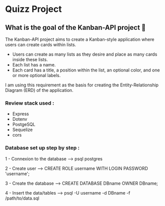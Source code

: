 # Quizz Project

## What is the goal of the Kanban-API project :thinking:

The Kanban-API project aims to create a Kanban-style application where users can create cards within lists.

- Users can create as many lists as they desire and place as many cards inside these lists.
- Each list has a name.
- Each card has a title, a position within the list, an optional color, and one or more optional labels.

I am using this requirement as the basis for creating the Entity-Relationship Diagram (ERD) of the application.

### Review stack used :
 - Express
 - Dotenv
 - PostgeSQL
 - Sequelize
 - cors

### Database set up step by step :

1 - Connexion to the database --> psql postgres

2 - Create user --> CREATE ROLE username WITH LOGIN PASSWORD 'username';

3 - Create the database --> CREATE DATABASE DBname OWNER DBname;

4 - Insert the data/tables --> psql -U username -d DBname -f /path/to/data.sql
